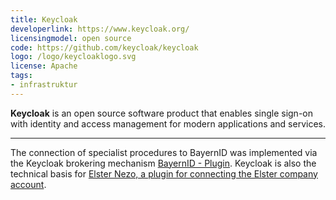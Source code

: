 ```yaml
---
title: Keycloak
developerlink: https://www.keycloak.org/
licensingmodel: open source
code: https://github.com/keycloak/keycloak
logo: /logo/keycloaklogo.svg
license: Apache
tags:
- infrastruktur
---
```


__Keycloak__ is an open source software product that enables single sign-on with identity and access management for modern applications and services.

---

The connection of specialist procedures to BayernID was implemented via the Keycloak brokering mechanism [BayernID - Plugin](bayernid-plugin).
Keycloak is also the technical basis for [Elster Nezo, a plugin for connecting the Elster company account](elster-nezo_plugin).
